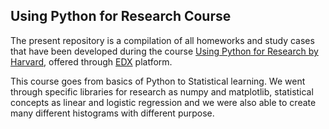 ## Using Python for Research Course

The present repository is a compilation of all homeworks and study cases that have been developed
during the course [Using Python for Research by Harvard](https://courses.edx.org/courses/course-v1:HarvardX+PH526x+1T2020/course/), 
offered through [EDX](https://www.edx.org/) platform.

This course goes from basics of Python to Statistical learning. We went through specific libraries for research as numpy and matplotlib, statistical concepts as linear and logistic regression and we were also able to create many different histograms with different purpose.

